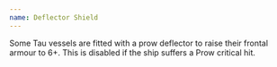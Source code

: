 ```yaml
---
name: Deflector Shield
---
```

Some Tau vessels are fitted with a prow deflector to raise their frontal armour to 6+. This is disabled if the ship suffers a Prow critical hit.